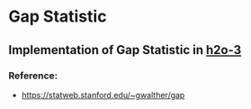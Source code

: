 # Gap Statistic 

## Implementation of Gap Statistic in [h2o-3](https://github.com/h2oai/h2o-3)

### Reference:
* https://statweb.stanford.edu/~gwalther/gap
